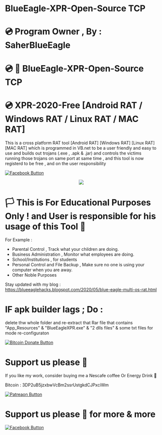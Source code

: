# BlueEagle-XPR-Open-Source TCP
# 💿 Program Owner , By : SaherBlueEagle

# 💿 📌 BlueEagle-XPR-Open-Source TCP
# 💿 XPR-2020-Free [Android RAT / Windows RAT / Linux RAT / MAC RAT]

This is a cross platform RAT tool [Android RAT] [Windows RAT] [Linux RAT] [MAC RAT] which is programmed in VB.net to be a user friendly and easy to use and builds out trojans (.exe , .apk & .jar) and controls the victims running those trojans on same port at same time , and this tool is now registerd to be free , and on the user responsibility

[![Facebook Button](https://raw.githubusercontent.com/SaherBlueEagle/BlueEagle-XPR-Open-Source/main/ficon.png)](https://www.facebook.com/SaherBlueEagle.ghtml)


<p align="center">
<img src="https://raw.githubusercontent.com/SaherBlueEagle/XPR-2020-Free/master/Update2%20Working%20Proof.png" ><br>

</p>

 
# 🏳 This is For Educational Purposes Only ! and User is responsible for his usage of this Tool  🔞

For Example : 
- Parental Control , Track what your children are doing.
- Business Administration , Monitor what employees are doing.
- School/Institutions , for students
- Personal Control and File Backup , Make sure no one is using your computer when you are away.
- Other Noble Purposes


Stay updated with my blog : https://blueeaglehacks.blogspot.com/2020/05/blue-eagle-multi-os-rat.html

# IF apk builder lags ; Do : 
delete thw whole folder and re-extract that Rar file that contains "App_Resources" & "BlueEagleXPR.exe" & "2 dlls files" & some txt files for mode re-configuraton

[![Bitcoin Donate Button](https://raw.githubusercontent.com/SaherBlueEagle/XPR-2020-Free/master/Bitcoin-Donate-button.png)](https://www.facebook.com/NsBleeD/posts/)
# Support us please 🥰  
If you like my work, consider buying me a Nescafe coffee Or Energy Drink 🥰 

Bitcoin : 3DP2uB5jzxbwVcBm2ssrUstgkdCJPxciWm

[![Patreaon Button](https://raw.githubusercontent.com/SaherBlueEagle/XPR-2020-Free/master/patreon_button2.png)](https://www.patreon.com/BlueEagle)
# Support us please 🥰 for more & more  



[![Facebook Button](https://raw.githubusercontent.com/SaherBlueEagle/XPR-2020-Free/master/facebook_button.png)](https://www.facebook.com/NsBleeD/posts/)
